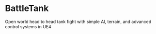 # BattleTank
Open world head to head tank fight with simple AI, terrain, and advanced control systems in UE4
